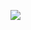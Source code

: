 ![](https://64.media.tumblr.com/3f9c83bd7615bf759a0209847fe547cf/bb4279bbe470942a-7e/s500x750/599b81031e03c2091ac164fe5f712fb6fd29ad72.gifv)
